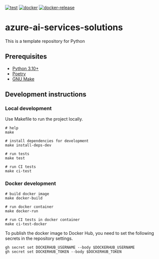 [![test](https://github.com/ks6088ts/azure-ai-services-solutions/actions/workflows/test.yaml/badge.svg?branch=main)](https://github.com/ks6088ts/azure-ai-services-solutions/actions/workflows/test.yaml?query=branch%3Amain)
[![docker](https://github.com/ks6088ts/azure-ai-services-solutions/actions/workflows/docker.yaml/badge.svg?branch=main)](https://github.com/ks6088ts/azure-ai-services-solutions/actions/workflows/docker.yaml?query=branch%3Amain)
[![docker-release](https://github.com/ks6088ts/azure-ai-services-solutions/actions/workflows/docker-release.yaml/badge.svg)](https://github.com/ks6088ts/azure-ai-services-solutions/actions/workflows/docker-release.yaml)

# azure-ai-services-solutions

This is a template repository for Python

## Prerequisites

- [Python 3.10+](https://www.python.org/downloads/)
- [Poetry](https://python-poetry.org/docs/#installation)
- [GNU Make](https://www.gnu.org/software/make/)

## Development instructions

### Local development

Use Makefile to run the project locally.

```shell
# help
make

# install dependencies for development
make install-deps-dev

# run tests
make test

# run CI tests
make ci-test
```

### Docker development

```shell
# build docker image
make docker-build

# run docker container
make docker-run

# run CI tests in docker container
make ci-test-docker
```

To publish the docker image to Docker Hub, you need to set the following secrets in the repository settings.

```shell
gh secret set DOCKERHUB_USERNAME --body $DOCKERHUB_USERNAME
gh secret set DOCKERHUB_TOKEN --body $DOCKERHUB_TOKEN
```
